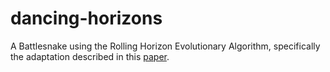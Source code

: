 # dancing-horizons
A Battlesnake using the Rolling Horizon Evolutionary Algorithm, specifically the adaptation described in this [paper](https://sbgames.org/sbgames2018/files/papers/ComputacaoFull/187244.pdf).
